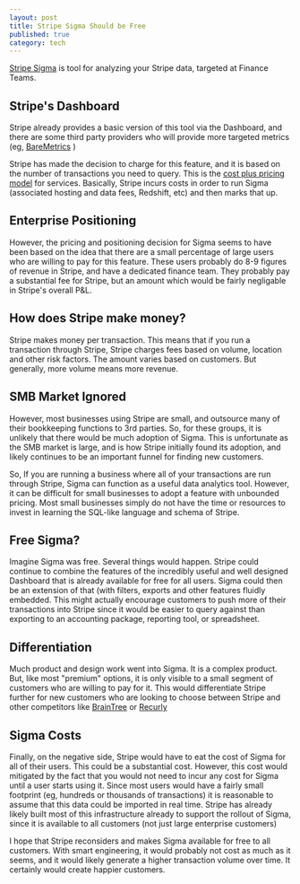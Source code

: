 ```yaml
---
layout: post
title: Stripe Sigma Should be Free
published: true
category: tech
---
```


[Stripe Sigma](https://stripe.com/us/sigma) is tool for analyzing your Stripe data, targeted at Finance Teams.

## Stripe's Dashboard
Stripe already provides a basic version of this tool via the Dashboard, and there are some third party providers who will provide more targeted metrics (eg, [BareMetrics](https://baremetrics.com/)  )

Stripe has made the decision to charge for this feature, and it is based on the number of transactions you need to query.  This is the [cost plus pricing model](https://en.wikipedia.org/wiki/Cost-plus_pricing) for services.  Basically, Stripe incurs costs in order to run Sigma (associated hosting and data fees, Redshift, etc) and then marks that up. 

## Enterprise Positioning
However, the pricing and positioning decision for Sigma seems to have been based on the idea that there are a small percentage of large users who are willing to pay for this feature.  These users probably do 8-9 figures of revenue in Stripe, and have a dedicated finance team.   They probably pay a substantial fee for Stripe, but an amount which would be fairly negligable in Stripe's overall P&L.

## How does Stripe make money?
Stripe makes money per transaction.  This means that if you run a transaction through Stripe, Stripe charges fees based on volume, location and other risk factors.   The amount varies based on customers.  But generally, more volume means more revenue.  

## SMB Market Ignored
However, most businesses using Stripe are small, and outsource many of their bookkeeping functions to 3rd parties.  So, for these groups, it is unlikely that there would be much adoption of Sigma.  This is unfortunate as the SMB market is large, and is how Stripe initially found its adoption, and likely continues to be an important funnel for finding new customers.

So, If you are running a business where all of your transactions are run through Stripe, Sigma can function as a useful data analytics tool.  However, it can be difficult for small businesses to adopt a feature with unbounded pricing. Most small businesses simply do not have the time or resources to invest in learning the SQL-like language and schema of Stripe.  

## Free Sigma?
Imagine Sigma was free.  Several things would happen.  Stripe could continue to combine the features of the incredibly useful and well designed Dashboard that is already available for free for all users.  Sigma could then be an extension of that (with filters, exports and other features fluidly embedded.  This might actually encourage customers to push more of their transactions into Stripe since it would be easier to query against than exporting to an accounting package, reporting tool, or spreadsheet.

## Differentiation
Much product and design work went into Sigma.  It is a complex product.  But, like most "premium" options, it is only visible to a small segment of customers who are willing to pay for it.   This would differentiate Stripe further for new customers who are looking to choose between Stripe and other competitors like [BrainTree](https://braintree.com) or [Recurly](https://recurly.com)   

## Sigma Costs
Finally, on the negative side, Stripe would have to eat the cost of Sigma for all of their users.  This could be a substantial cost.  However, this cost would mitigated by the fact that you would not need to incur any cost for Sigma until a user starts using it.  Since most users would have a fairly small footprint (eg, hundreds or thousands of transactions) it is reasonable to assume that this data could be imported in real time.   Stripe has already likely built most of this infrastructure already to support the rollout of Sigma, since it is available to all customers (not just large enterprise customers)

I hope that Stripe reconsiders and makes Sigma available for free to all customers.  With smart engineering, it would probably not cost as much as it seems, and it would likely generate a higher transaction volume over time.  It certainly would create happier customers.
